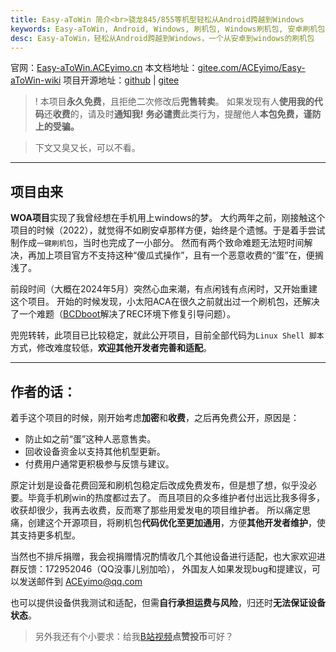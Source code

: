 ```yaml
---
title: Easy-aToWin 简介<br>骁龙845/855等机型轻松从Android跨越到Windows
keywords: Easy-aToWin, Android, Windows, 刷机包, Windows刷机包, 安卓刷机包,  Windows11, Windows10, Windows 11 arm, Windows 10 arm, 安卓刷Windows, 小米刷Windows, 一加刷Windows, 红米刷Windows, 亦魔
desc: Easy-aToWin，轻松从Android跨越到Windows，一个从安卓到windows的刷机包
---
```


官网：[Easy-aToWin.ACEyimo.cn](https://Easy-aToWin.aceyimo.cn/)
本文档地址：[gitee.com/ACEyimo/Easy-aToWin-wiki](https://gitee.com/aceyimo/Easy-aToWin-wiki)
项目开源地址：[github](https://github.com/ACEyimo/Easy-aToWin-wiki) | [gitee](https://giee.com/ACEyimo/Easy-aToWin-wiki)

>! 本项目**永久免费**，且拒绝二次修改后**兜售转卖**。
> 如果发现有人**使用我的代码**还**收费**的，请及时**通知我!**
> **务必谴责**此类行为，提醒他人**本包免费，谨防上的受骗。**

> 下文又臭又长，可以不看。
----
## 项目由来
**WOA项目**实现了我曾经想在手机用上windows的梦。
大约两年之前，刚接触这个项目的时候（2022），就觉得不如刷安卓那样方便，始终是个遗憾。于是着手尝试制作成`一键刷机包`，当时也完成了一小部分。
然而有两个致命难题无法短时间解决，再加上项目官方不支持这种“傻瓜式操作”，且有一个恶意收费的“蛋”在，便搁浅了。

前段时间（大概在2024年5月）突然心血来潮，有点闲钱有点闲时，又开始重建这个项目。
开始的时候发现，小太阳ACA在很久之前就出过一个刷机包，还解决了一个难题（[BCDboot](https://github.com/BigfootACA/bcdboot)解决了REC环境下修复引导问题）。

兜兜转转，此项目已比较稳定，就此公开项目，目前全部代码为`Linux Shell 脚本`方式，修改难度较低，**欢迎其他开发者完善和适配**。

---
## 作者的话：
着手这个项目的时候，刚开始考虑**加密**和**收费**，之后再免费公开，原因是：  
+ 防止如之前“蛋”这种人恶意售卖。
+ 回收设备资金以支持其他机型更新。
+ 付费用户通常更积极参与反馈与建议。

原定计划是设备花费回笼和刷机包稳定后改成免费发布，但是想了想，似乎没必要。毕竟手机刷win的热度都过去了。
而且项目的众多维护者付出远比我多得多，收获却很少，我再去收费，反而寒了那些用爱发电的项目维护者。
所以痛定思痛，创建这个开源项目，将刷机包**代码优化至更加通用**，方便**其他开发者维护**，使其支持更多机型。

当然也不排斥捐赠，我会视捐赠情况酌情收几个其他设备进行适配，也大家欢迎进群反馈：172952046（QQ没事儿别加哈），
外国友人如果发现bug和提建议，可以发送邮件到 ACEyimo@qq.com

也可以提供设备供我测试和适配，但需**自行承担运费与风险**，归还时**无法保证设备状态**。
> 另外我还有个小要求：给我[B站视频](https://space.bilibili.com/10268297)**点赞投币**可好？